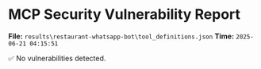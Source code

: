 # MCP Security Vulnerability Report
**File:** `results\restaurant-whatsapp-bot\tool_definitions.json`
**Time:** `2025-06-21 04:15:51`

✅ No vulnerabilities detected.